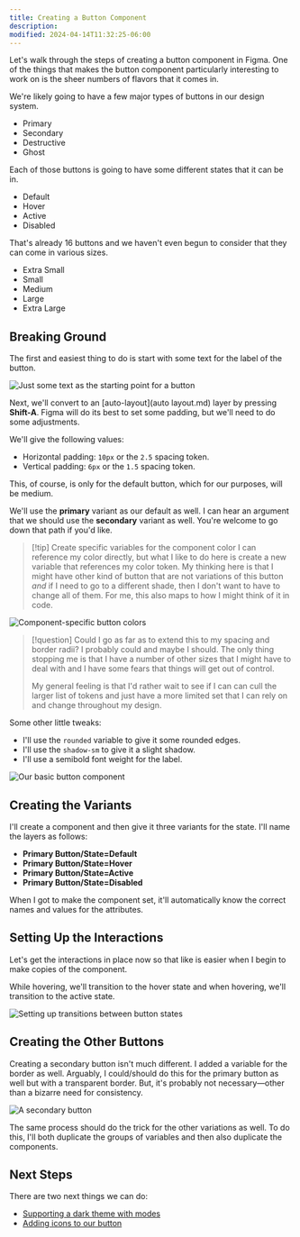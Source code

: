 ```yaml
---
title: Creating a Button Component
description:
modified: 2024-04-14T11:32:25-06:00
---
```


Let's walk through the steps of creating a button component in Figma. One of the things that makes the button component particularly interesting to work on is the sheer numbers of flavors that it comes in.

We're likely going to have a few major types of buttons in our design system.

- Primary
- Secondary
- Destructive
- Ghost

Each of those buttons is going to have some different states that it can be in.

- Default
- Hover
- Active
- Disabled

That's already 16 buttons and we haven't even begun to consider that they can come in various sizes.

- Extra Small
- Small
- Medium
- Large
- Extra Large

## Breaking Ground

The first and easiest thing to do is start with some text for the label of the button.

![Just some text as the starting point for a button](assets/figma-text-starting-point-for-a-button.png)

Next, we'll convert to an [auto-layout](auto layout.md) layer by pressing **Shift-A**. Figma will do its best to set some padding, but we'll need to do some adjustments.

We'll give the following values:

- Horizontal padding: `10px` or the `2.5` spacing token.
- Vertical padding: `6px` or the `1.5` spacing token.

This, of course, is only for the default button, which for our purposes, will be medium.

We'll use the **primary** variant as our default as well. I can hear an argument that we should use the **secondary** variant as well. You're welcome to go down that path if you'd like.

> [!tip] Create specific variables for the component color
> I can reference my color directly, but what I like to do here is create a new variable that references my color token. My thinking here is that I might have other kind of button that are not variations of this button _and_ if I need to go to a different shade, then I don't want to have to change all of them. For me, this also maps to how I might think of it in code.

![Component-specific button colors](assets/figma-button-color-variables.png)

> [!question] Could I go as far as to extend this to my spacing and border radii?
> I probably could and maybe I should. The only thing stopping me is that I have a number of other sizes that I might have to deal with and I have some fears that things will get out of control.
>
> My general feeling is that I'd rather wait to see if I can can cull the larger list of tokens and just have a more limited set that I can rely on and change throughout my design.

Some other little tweaks:

- I'll use the `rounded` variable to give it some rounded edges.
- I'll use the `shadow-sm` to give it a slight shadow.
- I'll use a semibold font weight for the label.

![Our basic button component](assets/figma-basic-button-component.png)

## Creating the Variants

I'll create a component and then give it three variants for the state. I'll name the layers as follows:

- **Primary Button/State=Default**
- **Primary Button/State=Hover**
- **Primary Button/State=Active**
- **Primary Button/State=Disabled**

When I got to make the component set, it'll automatically know the correct names and values for the attributes.

## Setting Up the Interactions

Let's get the interactions in place now so that like is easier when I begin to make copies of the component.

While hovering, we'll transition to the hover state and when hovering, we'll transition to the active state.

![Setting up transitions between button states](assets/figma-button-transitions.png)

## Creating the Other Buttons

Creating a secondary button isn't much different. I added a variable for the border as well. Arguably, I could/should do this for the primary button as well but with a transparent border. But, it's probably not necessary—other than a bizarre need for consistency.

![A secondary button](assets/figma-variables-and-variants-secondary-button.png)

The same process should do the trick for the other variations as well. To do this, I'll both duplicate the groups of variables and then also duplicate the components.

## Next Steps

There are two next things we can do:

- [Supporting a dark theme with modes](adding-a-dark-theme-to-the-button.md)
- [Adding icons to our button](adding-icons-to-our-button.md)
